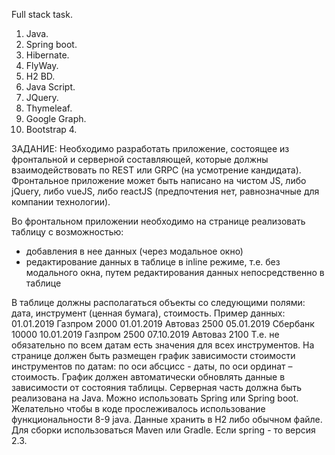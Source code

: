 Full stack task.

1. Java.
2. Spring boot.
3. Hibernate.
4. FlyWay.
5. H2 BD.
5. Java Script.
6. JQuery.
7. Thymeleaf.
8. Google Graph.
9. Bootstrap 4.

ЗАДАНИЕ:
Необходимо разработать приложение, состоящее из фронтальной и серверной составляющей, которые должны взаимодействовать по REST или GRPC (на усмотрение кандидата). Фронтальное приложение может быть написано на чистом JS, либо jQuery, либо vueJS, либо reactJS (предпочтения нет, равнозначные для компании технологии).

Во фронтальном приложении необходимо на странице реализовать таблицу с возможностью:
- добавления в нее данных (через модальное окно)
- редактирование данных в таблице в inline режиме, т.е. без модального окна, путем редактирования данных непосредственно в таблице

В таблице должны располагаться объекты со следующими полями: дата, инструмент (ценная бумага), стоимость.
Пример данных:
01.01.2019    Газпром    2000
01.01.2019    Автоваз    2500
05.01.2019    Сбербанк   10000
10.01.2019    Газпром    2500
07.10.2019    Автоваз    2100
Т.е. не обязательно по всем датам есть значения для всех инструментов.
На странице должен быть размещен график зависимости стоимости инструментов по датам: по оси абсцисс - даты, по оси ординат – стоимость.
График должен автоматически обновлять данные в зависимости от состояния таблицы.
Серверная часть должна быть реализована на Java. Можно использовать Spring или Spring boot. Желательно чтобы в коде прослеживалось использование функциональности 8-9 java. Данные хранить в H2 либо обычном файле. Для сборки использоваться Maven или Gradle. Если spring - то версия 2.3.
